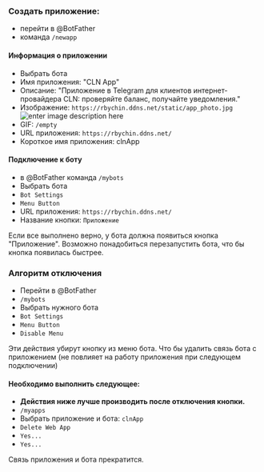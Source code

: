
### Создать приложение:
- перейти в @BotFather
- команда `/newapp`

#### Информация о приложении
- Выбрать бота
- Имя приложения: "CLN App"
- Описание: "Приложение в Telegram для клиентов интернет-провайдера CLN: проверяйте баланс, получайте уведомления."
- Изображение: 
`https://rbychin.ddns.net/static/app_photo.jpg` 
![enter image description here](https://rbychin.ddns.net/static/app_photo.jpg)
- GIF: `/empty`
- URL приложения: `https://rbychin.ddns.net/`
- Короткое имя приложения: clnApp

#### Подключение к боту
- в @BotFather команда `/mybots`
- Выбрать бота
- `Bot Settings`
- `Menu Button`
- URL приложения: `https://rbychin.ddns.net/`
- Название кнопки: `Приложение`

Если все выполнено верно, у бота должна появиться кнопка "Приложение".
Возможно понадобиться перезапустить бота, что бы кнопка появилась быстрее.

### Алгоритм отключения
- Перейти в @BotFather
- `/mybots`
- Выбрать нужного бота
- `Bot Settings`
- `Menu Button`
- `Disable Menu`

Эти действия убирут кнопку из меню бота.
Что бы удалить связь бота с приложением (не повлияет на работу приложения при следующем подключении)

#### Необходимо выполнить следующее:
- **Действия ниже лучше производить после отключения кнопки.**
- `/myapps`
- Выбрать приложение и бота: `clnApp`
- `Delete Web App`
- `Yes...`
- `Yes...`

Связь приложения и бота прекратится.
